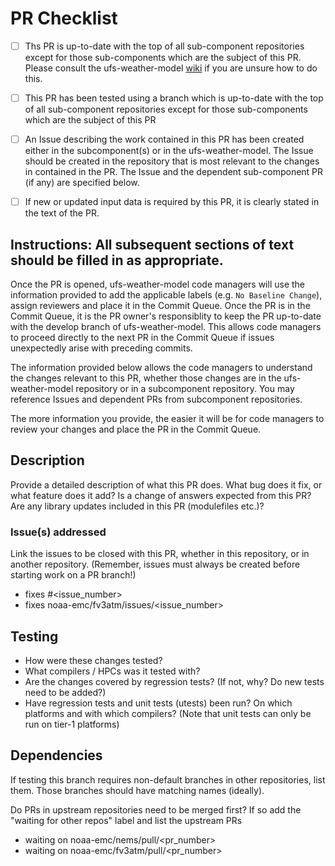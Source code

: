 # PR Checklist

- [ ] Ths PR is up-to-date with the top of all sub-component repositories except for those sub-components which are the subject of this PR. Please consult the ufs-weather-model [wiki](https://github.com/ufs-community/ufs-weather-model/wiki/Making-code-changes-in-the-UFS-weather-model-and-its-subcomponents) if you are unsure how to do this.

- [ ] This PR has been tested using a branch which is up-to-date with the top of all sub-component repositories except for those sub-components which are the subject of this PR

- [ ] An Issue describing the work contained in this PR has been created either in the subcomponent(s) or in the ufs-weather-model. The Issue should be created in the repository that is most relevant to the changes in contained in the PR. The Issue and the dependent sub-component PR (if any) are specified below.


- [ ] If new or updated input data is required by this PR, it is clearly stated in the text of the PR.

## Instructions: All subsequent sections of text should be filled in as appropriate.

Once the PR is opened, ufs-weather-model code managers will use the information provided to add the applicable labels (e.g. ``No Baseline Change``), assign reviewers and place it in the Commit Queue. Once the PR is in the Commit Queue, it is the PR owner's responsiblity to keep the PR up-to-date with the develop branch of ufs-weather-model. This allows code managers to proceed directly to the next PR in the Commit Queue if issues unexpectedly arise with preceding commits.

The information provided below allows the code managers to understand the changes relevant to this PR, whether those changes are in the ufs-weather-model repository or in a subcomponent repository. You may reference Issues and dependent PRs from subcomponent repositories. 

The more information you provide, the easier it will be for code managers to review your changes and place the PR in the Commit Queue. 

## Description

Provide a detailed description of what this PR does.  What bug does it fix, or what feature does it add? Is a change of answers expected from this PR? Are any library updates included in this PR (modulefiles etc.)?

### Issue(s) addressed

Link the issues to be closed with this PR, whether in this repository, or in another repository.
(Remember, issues must always be created before starting work on a PR branch!) 
- fixes #<issue_number>
- fixes noaa-emc/fv3atm/issues/<issue_number>

## Testing

- How were these changes tested?
- What compilers / HPCs was it tested with?
- Are the changes covered by regression tests? (If not, why? Do new tests need to be added?)
- Have regression tests and unit tests (utests) been run? On which platforms and with which compilers? (Note that unit tests can only be run on tier-1 platforms)

## Dependencies

If testing this branch requires non-default branches in other repositories, list them. Those branches should have matching names (ideally).

Do PRs in upstream repositories need to be merged first?
If so add the "waiting for other repos" label and list the upstream PRs
- waiting on noaa-emc/nems/pull/<pr_number>
- waiting on noaa-emc/fv3atm/pull/<pr_number>
